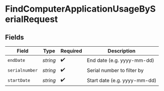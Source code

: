 # FindComputerApplicationUsageBySerialRequest


## Fields

| Field                        | Type                         | Required                     | Description                  |
| ---------------------------- | ---------------------------- | ---------------------------- | ---------------------------- |
| `endDate`                    | *string*                     | :heavy_check_mark:           | End date (e.g. yyyy-mm-dd)   |
| `serialnumber`               | *string*                     | :heavy_check_mark:           | Serial number to filter by   |
| `startDate`                  | *string*                     | :heavy_check_mark:           | Start date (e.g. yyyy-mm-dd) |
